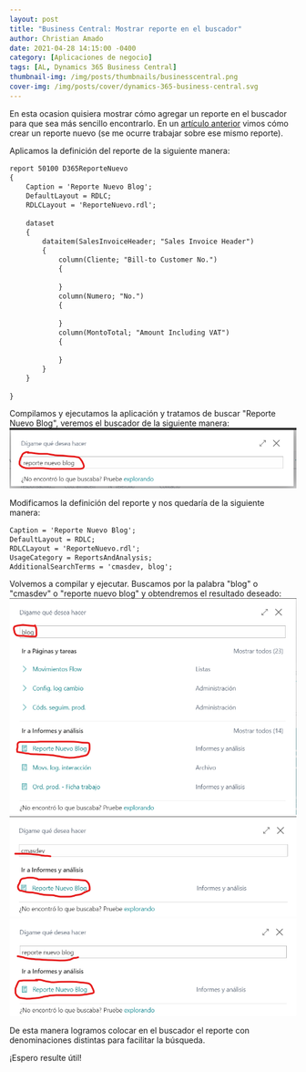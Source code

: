 ```yaml
---
layout: post
title: "Business Central: Mostrar reporte en el buscador"
author: Christian Amado
date: 2021-04-28 14:15:00 -0400
category: [Aplicaciones de negocio]
tags: [AL, Dynamics 365 Business Central]
thumbnail-img: /img/posts/thumbnails/businesscentral.png
cover-img: /img/posts/cover/dynamics-365-business-central.svg
---
```


En esta ocasion quisiera mostrar cómo agregar un reporte en el buscador para que sea más sencillo encontrarlo. En un [artículo anterior](https://cmas.dev/posts/2019-02-20-bcdev-tips-crear-un-reporte-nuevo) vimos cómo crear un reporte nuevo (se me ocurre trabajar sobre ese mismo reporte). 

<!--more-->

Aplicamos la definición del reporte de la siguiente manera:
```
report 50100 D365ReporteNuevo
{
    Caption = 'Reporte Nuevo Blog';
    DefaultLayout = RDLC;
    RDLCLayout = 'ReporteNuevo.rdl';

    dataset
    {
        dataitem(SalesInvoiceHeader; "Sales Invoice Header")
        {
            column(Cliente; "Bill-to Customer No.")
            {

            }
            column(Numero; "No.")
            {

            }
            column(MontoTotal; "Amount Including VAT")
            {

            }
        }
    }

}
```

Compilamos y ejecutamos la aplicación y tratamos de buscar "Reporte Nuevo Blog", veremos el buscador de la siguiente manera:  
![](/img/posts/2021/04/28/Reporte1.png)  

Modificamos la definición del reporte y nos quedaría de la siguiente manera:
```
Caption = 'Reporte Nuevo Blog';
DefaultLayout = RDLC;
RDLCLayout = 'ReporteNuevo.rdl';
UsageCategory = ReportsAndAnalysis;
AdditionalSearchTerms = 'cmasdev, blog';
```
Volvemos a compilar y ejecutar. Buscamos por la palabra "blog" o "cmasdev" o "reporte nuevo blog" y obtendremos el resultado deseado:  
![](/img/posts/2021/04/28/Reporte2.png)  
![](/img/posts/2021/04/28/Reporte3.png)   
![](/img/posts/2021/04/28/Reporte4.png)  

De esta manera logramos colocar en el buscador el reporte con denominaciones distintas para facilitar la búsqueda.  

¡Espero resulte útil!